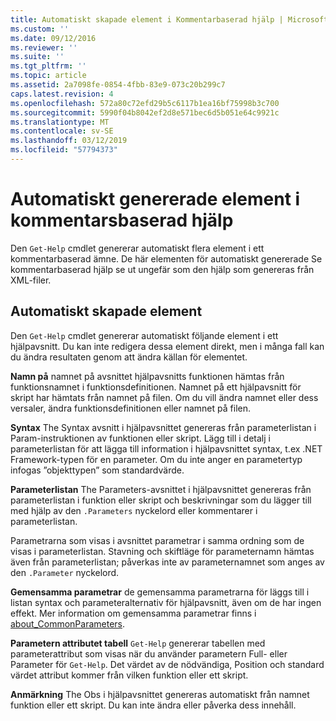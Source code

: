 ```yaml
---
title: Automatiskt skapade element i Kommentarbaserad hjälp | Microsoft Docs
ms.custom: ''
ms.date: 09/12/2016
ms.reviewer: ''
ms.suite: ''
ms.tgt_pltfrm: ''
ms.topic: article
ms.assetid: 2a7098fe-0854-4fbb-83e9-073c20b299c7
caps.latest.revision: 4
ms.openlocfilehash: 572a80c72efd29b5c6117b1ea16bf75998b3c700
ms.sourcegitcommit: 5990f04b8042ef2d8e571bec6d5b051e64c9921c
ms.translationtype: MT
ms.contentlocale: sv-SE
ms.lasthandoff: 03/12/2019
ms.locfileid: "57794373"
---
```

# <a name="autogenerated-elements-of-comment-based-help"></a>Automatiskt genererade element i kommentarsbaserad hjälp

Den `Get-Help` cmdlet genererar automatiskt flera element i ett kommentarbaserad ämne. De här elementen för automatiskt genererade Se kommentarbaserad hjälp se ut ungefär som den hjälp som genereras från XML-filer.

## <a name="autogenerated-elements"></a>Automatiskt skapade element

Den `Get-Help` cmdlet genererar automatiskt följande element i ett hjälpavsnitt. Du kan inte redigera dessa element direkt, men i många fall kan du ändra resultaten genom att ändra källan för elementet.

**Namn på** namnet på avsnittet hjälpavsnitts funktionen hämtas från funktionsnamnet i funktionsdefinitionen. Namnet på ett hjälpavsnitt för skript har hämtats från namnet på filen. Om du vill ändra namnet eller dess versaler, ändra funktionsdefinitionen eller namnet på filen.

**Syntax** The Syntax avsnitt i hjälpavsnittet genereras från parameterlistan i Param-instruktionen av funktionen eller skript. Lägg till i detalj i parameterlistan för att lägga till information i hjälpavsnittet syntax, t.ex .NET Framework-typen för en parameter. Om du inte anger en parametertyp infogas ”objekttypen” som standardvärde.

**Parameterlistan** The Parameters-avsnittet i hjälpavsnittet genereras från parameterlistan i funktion eller skript och beskrivningar som du lägger till med hjälp av den `.Parameters` nyckelord eller kommentarer i parameterlistan.

Parametrarna som visas i avsnittet parametrar i samma ordning som de visas i parameterlistan. Stavning och skiftläge för parameternamn hämtas även från parameterlistan; påverkas inte av parameternamnet som anges av den `.Parameter` nyckelord.

**Gemensamma parametrar** de gemensamma parametrarna för läggs till i listan syntax och parameteralternativ för hjälpavsnitt, även om de har ingen effekt. Mer information om gemensamma parametrar finns i [about_CommonParameters](/powershell/module/microsoft.powershell.core/about/about_commonparameters).

**Parametern attributet tabell** 
 `Get-Help` genererar tabellen med parameterattribut som visas när du använder parametern Full- eller Parameter för `Get-Help`. Det värdet av de nödvändiga, Position och standard värdet attribut kommer från vilken funktion eller ett skript.

**Anmärkning** The Obs i hjälpavsnittet genereras automatiskt från namnet funktion eller ett skript. Du kan inte ändra eller påverka dess innehåll.
